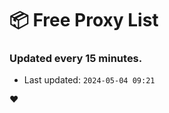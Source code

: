 # :package: Free Proxy List
### Updated every 15 minutes.

- Last updated: `2024-05-04 09:21`

:heart:
